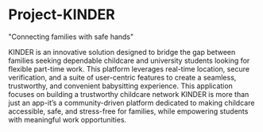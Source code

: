 # Project-KINDER
"Connecting families with safe hands"

KINDER is an innovative solution designed to bridge the gap between families seeking dependable childcare and university students looking for flexible part-time work. This platform leverages real-time location, secure verification, and a suite of user-centric features to create a seamless, trustworthy, and convenient babysitting experience. This application focuses on building a trustworthy childcare network
KINDER is more than just an app-it’s a community-driven platform dedicated to making childcare accessible, safe, and stress-free for families, while empowering students with meaningful work opportunities.
